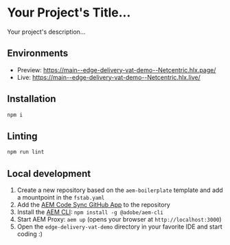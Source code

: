 # Your Project's Title...
Your project's description...

## Environments
- Preview: https://main--edge-delivery-vat-demo--Netcentric.hlx.page/
- Live: https://main--edge-delivery-vat-demo--Netcentric.hlx.live/

## Installation

```sh
npm i
```

## Linting

```sh
npm run lint
```

## Local development

1. Create a new repository based on the `aem-boilerplate` template and add a mountpoint in the `fstab.yaml`
1. Add the [AEM Code Sync GitHub App](https://github.com/apps/aem-code-sync) to the repository
1. Install the [AEM CLI](https://github.com/adobe/helix-cli): `npm install -g @adobe/aem-cli`
1. Start AEM Proxy: `aem up` (opens your browser at `http://localhost:3000`)
1. Open the `edge-delivery-vat-demo` directory in your favorite IDE and start coding :)
